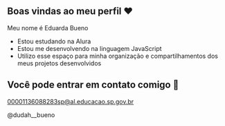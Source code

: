 ## Boas vindas ao meu perfil ❤️

Meu nome é Eduarda Bueno

- Estou estudando na Alura
- Estou me desenvolvendo na linguagem JavaScript
- Utilizo esse espaço para minha organização e compartilhamentos dos meus projetos desenvolvidos
  
## Você pode entrar em contato comigo 📧

00001136088283sp@al.educacao.sp.gov.br

@dudah__bueno
